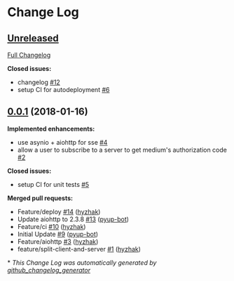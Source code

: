# Change Log

## [Unreleased](https://github.com/hyzhak/themessage_server/tree/HEAD)

[Full Changelog](https://github.com/hyzhak/themessage_server/compare/0.0.1...HEAD)

**Closed issues:**

- changelog [\#12](https://github.com/hyzhak/themessage_server/issues/12)
- setup CI for autodeployment [\#6](https://github.com/hyzhak/themessage_server/issues/6)

## [0.0.1](https://github.com/hyzhak/themessage_server/tree/0.0.1) (2018-01-16)
**Implemented enhancements:**

- use asynio + aiohttp for sse [\#4](https://github.com/hyzhak/themessage_server/issues/4)
- allow a user to subscribe to a server to get medium's authorization code [\#2](https://github.com/hyzhak/themessage_server/issues/2)

**Closed issues:**

- setup CI for unit tests [\#5](https://github.com/hyzhak/themessage_server/issues/5)

**Merged pull requests:**

- Feature/deploy [\#14](https://github.com/hyzhak/themessage_server/pull/14) ([hyzhak](https://github.com/hyzhak))
- Update aiohttp to 2.3.8 [\#13](https://github.com/hyzhak/themessage_server/pull/13) ([pyup-bot](https://github.com/pyup-bot))
- Feature/ci [\#10](https://github.com/hyzhak/themessage_server/pull/10) ([hyzhak](https://github.com/hyzhak))
- Initial Update [\#9](https://github.com/hyzhak/themessage_server/pull/9) ([pyup-bot](https://github.com/pyup-bot))
- Feature/aiohttp [\#3](https://github.com/hyzhak/themessage_server/pull/3) ([hyzhak](https://github.com/hyzhak))
- feature/split-client-and-server [\#1](https://github.com/hyzhak/themessage_server/pull/1) ([hyzhak](https://github.com/hyzhak))



\* *This Change Log was automatically generated by [github_changelog_generator](https://github.com/skywinder/Github-Changelog-Generator)*